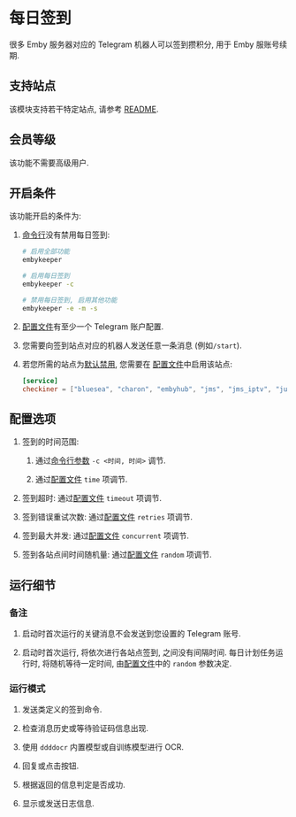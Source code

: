 # 每日签到

很多 Emby 服务器对应的 Telegram 机器人可以签到攒积分, 用于 Emby 服账号续期.

## 支持站点

该模块支持若干特定站点, 请参考 [README](https://github.com/emby-keeper/embykeeper/blob/main/README.md#%E5%8A%9F%E8%83%BD).

## 会员等级

该功能不需要高级用户.

## 开启条件

该功能开启的条件为:

1. [命令行](/guide/命令行参数#%E5%8F%82%E6%95%B0%E8%AF%B4%E6%98%8E)没有禁用每日签到:

   ```bash
   # 启用全部功能
   embykeeper

   # 启用每日签到
   embykeeper -c

   # 禁用每日签到, 启用其他功能
   embykeeper -e -m -s
   ```

2. [配置文件](/guide/配置文件#%E9%85%8D%E7%BD%AE%E6%8C%87%E5%8D%97)有至少一个 Telegram 账户配置.

3. 您需要向签到站点对应的机器人发送任意一条消息 (例如`/start`).

4. 若您所需的站点为[默认禁用](https://github.com/emby-keeper/embykeeper/blob/main/README.md#%E5%8A%9F%E8%83%BD), 您需要在 [配置文件](/guide/配置文件#service-%E5%AD%90%E9%A1%B9)中启用该站点:

   ```toml
   [service]
   checkiner = ["bluesea", "charon", "embyhub", "jms", "jms_iptv", "judog", "ljyy", "magic", "misty", "nebula", "peach", "pornemby", "singularity", "sssq", "temby", "terminus", "zhipian"]
   ```

## 配置选项

1. 签到的时间范围:

   1. 通过[命令行参数](/guide/命令行参数#%E5%8F%82%E6%95%B0%E8%AF%B4%E6%98%8E) `-c <时间, 时间>` 调节.

   2. 通过[配置文件](/guide/配置文件#%E9%A1%B6%E7%BA%A7%E9%A1%B9%E7%9B%AE) `time` 项调节.

2. 签到超时: 通过[配置文件](/guide/配置文件#%E9%A1%B6%E7%BA%A7%E9%A1%B9%E7%9B%AE) `timeout` 项调节.

3. 签到错误重试次数: 通过[配置文件](/guide/配置文件#%E9%A1%B6%E7%BA%A7%E9%A1%B9%E7%9B%AE) `retries` 项调节.

4. 签到最大并发: 通过[配置文件](/guide/配置文件#%E9%A1%B6%E7%BA%A7%E9%A1%B9%E7%9B%AE) `concurrent` 项调节.

5. 签到各站点间时间随机量: 通过[配置文件](/guide/配置文件#%E9%A1%B6%E7%BA%A7%E9%A1%B9%E7%9B%AE) `random` 项调节.

## 运行细节

### 备注

1. 启动时首次运行的关键消息不会发送到您设置的 Telegram 账号.

2. 启动时首次运行, 将依次进行各站点签到, 之间没有间隔时间. 每日计划任务运行时, 将随机等待一定时间, 由[配置文件](/guide/配置文件#%E9%A1%B6%E7%BA%A7%E9%A1%B9%E7%9B%AE)中的 `random` 参数决定.

### 运行模式

1. 发送类定义的签到命令.

2. 检查消息历史或等待验证码信息出现.

3. 使用 `ddddocr` 内置模型或自训练模型进行 OCR.

4. 回复或点击按钮.

5. 根据返回的信息判定是否成功.

6. 显示或发送日志信息.
